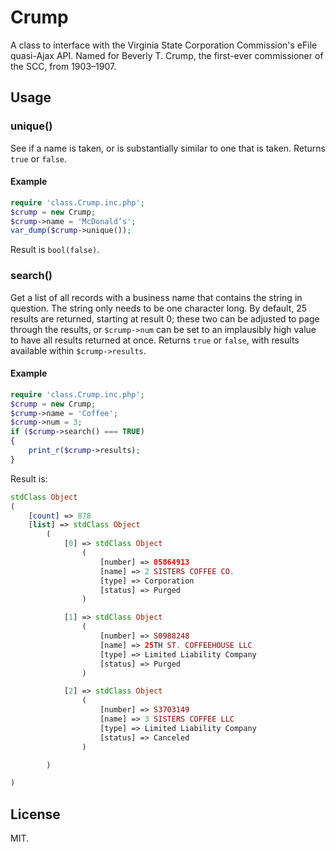 # Crump

A class to interface with the Virginia State Corporation Commission's eFile quasi-Ajax API. Named for Beverly T. Crump, the first-ever commissioner of the SCC, from 1903–1907.

## Usage

### unique()
See if a name is taken, or is substantially similar to one that is taken. Returns `true` or `false`.

#### Example

```php
require 'class.Crump.inc.php';
$crump = new Crump;
$crump->name = 'McDonald’s';
var_dump($crump->unique());
```

Result is `bool(false)`.

### search()

Get a list of all records with a business name that contains the string in question. The string only needs to be one character long. By default, 25 results are returned, starting at result 0; these two can be adjusted to page through the results, or `$crump->num` can be set to an implausibly high value to have all results returned at once. Returns `true` or `false`, with results available within `$crump->results`.


#### Example

```php
require 'class.Crump.inc.php';
$crump = new Crump;
$crump->name = 'Coffee';
$crump->num = 3;
if ($crump->search() === TRUE)
{
	print_r($crump->results);
}
```

Result is:

```php
stdClass Object
(
    [count] => 878
    [list] => stdClass Object
        (
            [0] => stdClass Object
                (
                    [number] => 05864913
                    [name] => 2 SISTERS COFFEE CO.
                    [type] => Corporation
                    [status] => Purged
                )

            [1] => stdClass Object
                (
                    [number] => S0988248
                    [name] => 25TH ST. COFFEEHOUSE LLC
                    [type] => Limited Liability Company
                    [status] => Purged
                )

            [2] => stdClass Object
                (
                    [number] => S3703149
                    [name] => 3 SISTERS COFFEE LLC
                    [type] => Limited Liability Company
                    [status] => Canceled
                )

        )

)
```

## License

MIT.
